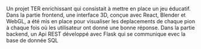 Un projet TER enrichissant qui consistait à mettre en place un jeu éducatif. 
Dans la partie frontend, une interface 3D, conçue avec React, Blender et WebGL, a été mis en place pour visualiser les deplacements de chaque pion à chaque fois où les utilisateur ont donné une bonne réponse.
Dans la partie backend, un Api REST développé avec Flask qui se communique evec la base de donnée SQL
